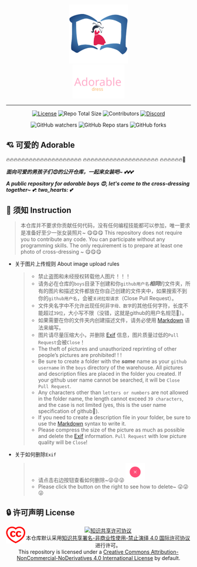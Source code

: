 <div align="center">
	<img src="./etc/logo.png" alt="logo" width="160"><br/>
    <img src="./etc/title.svg" alt="title" width="140">

---
[![License](https://img.shields.io/badge/License-CC%20BY--NC--ND%204.0-ff69b4)](https://creativecommons.org/licenses/by-nc-nd/4.0/)
![Repo Total Size](https://img.shields.io/github/repo-size/ziocoo/adorable?color=ff69b4&label=Total%20Size)
![Contributors](https://img.shields.io/github/contributors/ziocoo/adorable?color=ff69b4&label=Contributers)
[![Discord](https://img.shields.io/discord/895966555224027196)](https://discord.gg/k2vdGTDRPJ)

![GitHub watchers](https://img.shields.io/github/watchers/ziocoo/adorable?style=social)
![GitHub Repo stars](https://img.shields.io/github/stars/ziocoo/adorable?style=social)
![GitHub forks](https://img.shields.io/github/forks/ziocoo/adorable?style=social)
</div>

## :cupid: 可爱的 Adorable

:fire::fire::fire::fire::fire::fire::fire::fire::fire::fire::fire::fire::fire::fire::fire::fire::fire::fire::fire::fire:
:fire::fire::fire::fire::fire::fire::fire::fire::fire::fire::fire::fire::fire::fire::fire::fire::fire::fire::fire::fire:
:fire::fire::fire::fire::fire::fire::rocket:

___面向可爱的男孩子们:heart_eyes:的公开仓库，一起来女装吧~ :two_hearts::two_hearts::two_hearts:___

___A public repository for adorable boys :heart_eyes:, let's come to the cross-dressing together~ :two_hearts::
two_hearts:
:two_hearts:___

## :loudspeaker: 须知 Instruction

> 本仓库并不要求你贡献任何代码，没有任何编程技能都可以参加，唯一要求是准备好至少一张女装照片~ :yum::yum::yum:
> This repository does not require you to contribute any code. You can participate without any programming skills.
> The only requirement is to prepare at least one photo of cross-dressing ~ :yum::yum::yum:

- 关于图片上传规则 About image upload rules
  > - 禁止盗图和未经授权转载他人图片！！！
  > - 请务必在仓库的`boys`目录下创建和你`github用户名`***相同***的文件夹，所有的图片和描述文件都放在你自己创建的文件夹中，如果搜索不到你的`github用户名`，会被`关闭拉取请求`（Close Pull Request）。
  > - 文件夹名字中不允许出现任何非`字母、数字`的其他任何字符，长度不能超过`39位`，大小写不限（没错，这就是github的用户名规范:ghost:）。
  > - 如果需要在你的文件夹内创建描述文件，请务必使用 [Markdown](https://zh.wikipedia.org/zh-hans/Markdown) 语法来编写。
  > - 图片请尽量压缩大小，并删除 [Exif](https://zh.wikipedia.org/zh-hans/Exif) 信息，图片质量过低的`Pull Request`会被`Close`！
  > - The theft of pictures and unauthorized reprinting of other people’s pictures are prohibited! ! !
  > - Be sure to create a folder with the ***same*** name as your `github username` in the `boys` directory of the warehouse. All pictures and description files are placed in the folder you created. If your github user name cannot be searched, it will be `Close Pull Request`.
  > - Any characters other than `letters or numbers` are not allowed in the folder name, the length cannot exceed `39 characters`, and the case is not limited (yes, this is the user name specification of github:ghost:).
  > - If you need to create a description file in your folder, be sure to use the [Markdown](https://en.wikipedia.org/wiki/Markdown) syntax to write it.
  > - Please compress the size of the picture as much as possible and delete the [Exif](https://en.wikipedia.org/wiki/Exif) information. `Pull Request` with low picture quality will be `Close`!

- 关于如何删除`Exif`
  > - 请点击右边按钮查看如何删除~:stuck_out_tongue_winking_eye::stuck_out_tongue_winking_eye::stuck_out_tongue_winking_eye:
  > <a href="./etc/DELETE-Exif.md" align="right"><img src="./etc/del-btn.png" width="52" alt="delete button"></a>
  > - Please click the button on the right to see how to delete~ :stuck_out_tongue_winking_eye::stuck_out_tongue_winking_eye::stuck_out_tongue_winking_eye:

## :lock: 许可声明 License

<div>
    <div align="left" style="float: left">
        <img src="./etc/ccheart_red.svg" width="52" alt="CC">
    </div>
    <div align="center">
        <a rel="license" href="https://creativecommons.org/licenses/by-nc-nd/4.0/">
            <img alt="知识共享许可协议" style="border-width:0" src="https://i.creativecommons.org/l/by-nc-nd/4.0/88x31.png"/>
        </a><br/>本仓库默认采用<a rel="license" href="https://creativecommons.org/licenses/by-nc-nd/4.0/">知识共享署名-非商业性使用-禁止演绎 4.0 国际许可协议</a>进行许可。<br/>
        This repository is licensed under a <a rel="license" href="https://creativecommons.org/licenses/by-nc-nd/4.0/">
        Creative Commons Attribution-NonCommercial-NoDerivatives 4.0 International License</a> by default.
    </div>
</div>
